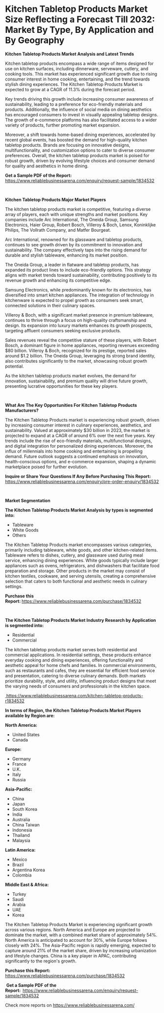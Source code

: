 <p><h1>Kitchen Tabletop Products Market Size Reflecting a Forecast Till 2032: Market By Type, By Application and By Geography</h1></p><p><strong>Kitchen Tabletop Products Market Analysis and Latest Trends</strong></p>
<p><p>Kitchen tabletop products encompass a wide range of items designed for use on kitchen surfaces, including dinnerware, serveware, cutlery, and cooking tools. This market has experienced significant growth due to rising consumer interest in home cooking, entertaining, and the trend towards stylish dining experiences. The Kitchen Tabletop Products Market is expected to grow at a CAGR of 11.3% during the forecast period. </p><p>Key trends driving this growth include increasing consumer awareness of sustainability, leading to a preference for eco-friendly materials and products. Additionally, the influence of social media on dining aesthetics has encouraged consumers to invest in visually appealing tabletop designs. The growth of e-commerce platforms has also facilitated access to a wider variety of products, further promoting market expansion.</p><p>Moreover, a shift towards home-based dining experiences, accelerated by recent global events, has boosted the demand for high-quality kitchen tabletop products. Brands are focusing on innovative designs, multifunctionality, and customization options to cater to diverse consumer preferences. Overall, the kitchen tabletop products market is poised for robust growth, driven by evolving lifestyle choices and consumer demand for quality and aesthetics in home dining.</p></p>
<p><strong>Get a Sample PDF of the Report:&nbsp;</strong> <a href="https://www.reliablebusinessarena.com/enquiry/request-sample/1834532?utm_campaign=3195&utm_medium=2&utm_source=Github&utm_content=ia&utm_term=05042025&utm_id=kitchen-tabletop-products">https://www.reliablebusinessarena.com/enquiry/request-sample/1834532</a></p>
<p>&nbsp;</p>
<p><strong>Kitchen Tabletop Products Major Market Players</strong></p>
<p><p>The kitchen tabletop products market is competitive, featuring a diverse array of players, each with unique strengths and market positions. Key companies include Arc International, The Oneida Group, Samsung Electronics, Haier Group, Robert Bosch, Villeroy & Boch, Lenox, Koninklijke Philips, The Vollrath Company, and Matfer Bourgeat.</p><p>Arc International, renowned for its glassware and tabletop products, continues to see growth driven by its commitment to innovation and sustainability. The company effectively taps into the rising demand for durable and stylish tableware, enhancing its market position.</p><p>The Oneida Group, a leader in flatware and tabletop products, has expanded its product lines to include eco-friendly options. This strategy aligns with market trends toward sustainability, contributing positively to its revenue growth and enhancing its competitive edge.</p><p>Samsung Electronics, while predominantly known for its electronics, has diversified into smart kitchen appliances. The integration of technology in kitchenware is expected to propel growth as consumers seek smart, connected solutions in their culinary spaces.</p><p>Villeroy & Boch, with a significant market presence in premium tableware, continues to thrive through a focus on high-quality craftsmanship and design. Its expansion into luxury markets enhances its growth prospects, targeting affluent consumers seeking exclusive products.</p><p>Sales revenues reveal the competitive stature of these players, with Robert Bosch, a dominant figure in home appliances, reporting revenues exceeding $80 billion. Villeroy & Boch, recognized for its prestige, reported sales around $1.2 billion. The Oneida Group, leveraging its strong brand identity, also contributes significantly to the market, showcasing robust growth potential.</p><p>As the kitchen tabletop products market evolves, the demand for innovation, sustainability, and premium quality will drive future growth, presenting lucrative opportunities for these key players.</p></p>
<p>&nbsp;</p>
<p><strong>What Are The Key Opportunities For Kitchen Tabletop Products Manufacturers?</strong></p>
<p><p>The Kitchen Tabletop Products market is experiencing robust growth, driven by increasing consumer interest in culinary experiences, aesthetics, and sustainability. Valued at approximately $30 billion in 2023, the market is projected to expand at a CAGR of around 6% over the next five years. Key trends include the rise of eco-friendly materials, multifunctional designs, and digital integration for personalized dining experiences. Moreover, the influx of millennials into home cooking and entertaining is propelling demand. Future outlook suggests a continued emphasis on innovation, health-conscious options, and e-commerce expansion, shaping a dynamic marketplace poised for further evolution.</p></p>
<p><strong>Inquire or Share Your Questions If Any Before Purchasing This Report:</strong> <a href="https://www.reliablebusinessarena.com/enquiry/pre-order-enquiry/1834532?utm_campaign=3195&utm_medium=2&utm_source=Github&utm_content=ia&utm_term=05042025&utm_id=kitchen-tabletop-products">https://www.reliablebusinessarena.com/enquiry/pre-order-enquiry/1834532</a></p>
<p>&nbsp;</p>
<p><strong>Market Segmentation</strong></p>
<p><strong>The Kitchen Tabletop Products Market Analysis by types is segmented into:</strong></p>
<p><ul><li>Tableware</li><li>White Goods</li><li>Others</li></ul></p>
<p><p>The Kitchen Tabletop Products market encompasses various categories, primarily including tableware, white goods, and other kitchen-related items. Tableware refers to dishes, cutlery, and glassware used during meal service, enhancing dining experiences. White goods typically include larger appliances such as ovens, refrigerators, and dishwashers that facilitate food preparation and storage. Other products in the market may consist of kitchen textiles, cookware, and serving utensils, creating a comprehensive selection that caters to both functional and aesthetic needs in culinary settings.</p></p>
<p><strong>Purchase this Report:&nbsp;</strong><a href="https://www.reliablebusinessarena.com/purchase/1834532?utm_campaign=3195&utm_medium=2&utm_source=Github&utm_content=ia&utm_term=05042025&utm_id=kitchen-tabletop-products">https://www.reliablebusinessarena.com/purchase/1834532</a></p>
<p>&nbsp;</p>
<p><strong>The Kitchen Tabletop Products Market Industry Research by Application is segmented into:</strong></p>
<p><ul><li>Residential</li><li>Commercial</li></ul></p>
<p><p>The kitchen tabletop products market serves both residential and commercial applications. In residential settings, these products enhance everyday cooking and dining experiences, offering functionality and aesthetic appeal for home chefs and families. In commercial environments, such as restaurants and cafes, they are essential for efficient food service and presentation, catering to diverse culinary demands. Both markets prioritize durability, style, and utility, influencing product designs that meet the varying needs of consumers and professionals in the kitchen space.</p></p>
<p><a href="https://www.reliablebusinessarena.com/kitchen-tabletop-products-r1834532?utm_campaign=3195&utm_medium=2&utm_source=Github&utm_content=ia&utm_term=05042025&utm_id=kitchen-tabletop-products">&nbsp;https://www.reliablebusinessarena.com/kitchen-tabletop-products-r1834532</a></p>
<p><strong>In terms of Region, the Kitchen Tabletop Products Market Players available by Region are:</strong></p>
<p>
    <p> <strong> North America: </strong>
        <ul>
            <li>United States</li>
            <li>Canada</li>
        </ul>
        </p> 
    <p> <strong> Europe: </strong>
        <ul>
            <li>Germany</li>
            <li>France</li>
            <li>U.K.</li>
            <li>Italy</li>
            <li>Russia</li>
        </ul>
        </p> 
    <p> <strong> Asia-Pacific: </strong>
        <ul>
            <li>China</li>
            <li>Japan</li>
            <li>South Korea</li>
            <li>India</li>
            <li>Australia</li>
            <li>China Taiwan</li>
            <li>Indonesia</li>
            <li>Thailand</li>
            <li>Malaysia</li>
        </ul>
        </p> 
    <p> <strong> Latin America: </strong>
        <ul>
            <li>Mexico</li>
            <li>Brazil</li>
            <li>Argentina Korea</li>
            <li>Colombia</li>
        </ul>
        </p> 
    <p> <strong> Middle East & Africa: </strong>
        <ul>
            <li>Turkey</li>
            <li>Saudi</li>
            <li>Arabia</li>
            <li>UAE</li>
            <li>Korea</li>
        </ul>
    </p>
    </p>
<p><p>The Kitchen Tabletop Products Market is experiencing significant growth across various regions. North America and Europe are projected to dominate the market, with a combined market share of approximately 54%. North America is anticipated to account for 30%, while Europe follows closely with 24%. The Asia-Pacific region is rapidly emerging, expected to capture around 21% of the market share, driven by increasing urbanization and lifestyle changes. China is a key player in APAC, contributing significantly to the region's growth.</p></p>
<p><strong>Purchase this Report: </strong><a href="https://www.reliablebusinessarena.com/purchase/1834532?utm_campaign=3195&utm_medium=2&utm_source=Github&utm_content=ia&utm_term=05042025&utm_id=kitchen-tabletop-products">https://www.reliablebusinessarena.com/purchase/1834532</a></p>
<p>&nbsp;<strong>Get a Sample PDF of the Report:&nbsp;&nbsp;</strong><a href="https://www.reliablebusinessarena.com/enquiry/request-sample/1834532?utm_campaign=3195&utm_medium=2&utm_source=Github&utm_content=ia&utm_term=05042025&utm_id=kitchen-tabletop-products">https://www.reliablebusinessarena.com/enquiry/request-sample/1834532</a></p>
<p><strong></strong></p>
<p>Check more reports on <a href="https://www.reliablebusinessarena.com/?utm_campaign=3195&utm_medium=2&utm_source=Github&utm_content=ia&utm_term=05042025&utm_id=kitchen-tabletop-products">https://www.reliablebusinessarena.com/</a></p>